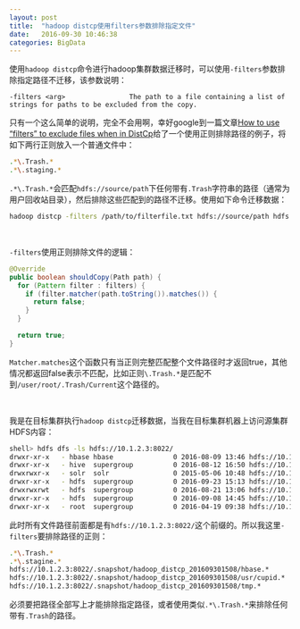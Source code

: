 ```yaml
---
layout: post
title:  "hadoop distcp使用filters参数排除指定文件"
date:   2016-09-30 10:46:38
categories: BigData
---
```


使用`hadoop distcp`命令进行hadoop集群数据迁移时，可以使用`-filters`参数排除指定路径不迁移，该参数说明：

```
-filters <arg>                The path to a file containing a list of strings for paths to be excluded from the copy.
```
    
只有一个这么简单的说明，完全不会用啊，幸好google到一篇文章[How to use “filters” to exclude files when in DistCp](http://www.ericlin.me/how-to-use-filters-to-exclude-files-when-in-distcp)给了一个使用正则排除路径的例子，将如下两行正则放入一个普通文件中：

```bash
.*\.Trash.*
.*\.staging.*
```
`.*\.Trash.*`会匹配`hdfs://source/path`下任何带有`.Trash`字符串的路径（通常为用户回收站目录），然后排除这些匹配到的路径不迁移。使用如下命令迁移数据：

```bash
hadoop distcp -filters /path/to/filterfile.txt hdfs://source/path hdfs://destination/path
```

    
<br />
    
    
`-filters`使用正则排除文件的逻辑：

```java
@Override
public boolean shouldCopy(Path path) {
  for (Pattern filter : filters) {
    if (filter.matcher(path.toString()).matches()) {
      return false;
    }
  }
   
  return true;
}
```
`Matcher.matches`这个函数只有当正则完整匹配整个文件路径时才返回true，其他情况都返回false表示不匹配，比如正则`\.Trash.*`是匹配不到`/user/root/.Trash/Current`这个路径的。

    
<br />
    
    
我是在目标集群执行`hadoop distcp`迁移数据，当我在目标集群机器上访问源集群HDFS内容：

```bash
shell> hdfs dfs -ls hdfs://10.1.2.3:8022/
drwxr-xr-x   - hbase hbase               0 2016-08-09 13:46 hdfs://10.1.2.3:8022/hbase
drwxr-xr-x   - hive  supergroup          0 2016-08-12 16:50 hdfs://10.1.2.3:8022/home
drwxrwxr-x   - solr  solr                0 2015-05-06 10:48 hdfs://10.1.2.3:8022/solr
drwxr-xr-x   - hdfs  supergroup          0 2016-09-23 15:13 hdfs://10.1.2.3:8022/system
drwxrwxrwt   - hdfs  supergroup          0 2016-08-21 13:06 hdfs://10.1.2.3:8022/tmp
drwxr-xr-x   - hdfs  supergroup          0 2016-09-08 14:45 hdfs://10.1.2.3:8022/user
drwxr-xr-x   - root  supergroup          0 2016-04-19 09:38 hdfs://10.1.2.3:8022/usr
```
此时所有文件路径前面都是有`hdfs://10.1.2.3:8022/`这个前缀的。所以我这里`-filters`要排除路径的正则：

```bash
.*\.Trash.*
.*\.stagine.*
hdfs://10.1.2.3:8022/.snapshot/hadoop_distcp_201609301508/hbase.*
hdfs://10.1.2.3:8022/.snapshot/hadoop_distcp_201609301508/usr/cupid.*
hdfs://10.1.2.3:8022/.snapshot/hadoop_distcp_201609301508/tmp.*
```
必须要把路径全部写上才能排除指定路径，或者使用类似`.*\.Trash.*`来排除任何带有`.Trash`的路径。



